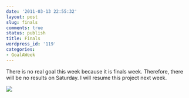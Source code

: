 ```yaml
---
date: '2011-03-13 22:55:32'
layout: post
slug: finals
comments: true
status: publish
title: Finals
wordpress_id: '119'
categories:
- GoalAWeek
---
```


There is no real goal this week because it is finals week. Therefore, there will be no results on Saturday. I will resume this project next week.



![](/images/posts/finals.jpg)